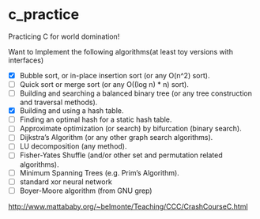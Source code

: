 # c_practice
Practicing C for world domination!

Want to Implement the following algorithms(at least toy versions with interfaces)

- [x] Bubble sort, or in-place insertion sort (or any O(n^2) sort).
- [ ] Quick sort or merge sort (or any O((log n) * n) sort).
- [ ] Building and searching a balanced binary tree (or any tree construction and traversal methods).
- [x] Building and using a hash table.
- [ ] Finding an optimal hash for a static hash table.
- [ ] Approximate optimization (or search) by bifurcation (binary search).
- [ ] Dijkstra’s Algorithm (or any other graph search algorithms).
- [ ] LU decomposition (any method).
- [ ] Fisher-Yates Shuffle (and/or other set and permutation related algorithms).
- [ ] Minimum Spanning Trees (e.g. Prim’s Algorithm).
- [ ] standard xor neural network
- [ ] Boyer-Moore algorithm (from GNU grep)

http://www.mattababy.org/~belmonte/Teaching/CCC/CrashCourseC.html

